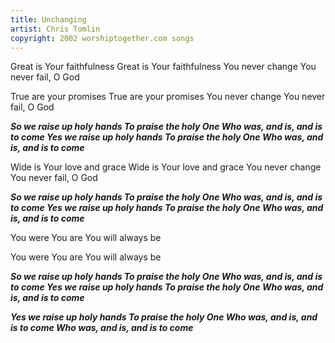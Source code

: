 ```yaml
---
title: Unchanging
artist: Chris Tomlin
copyright: 2002 worshiptogether.com songs
---
```

Great is Your faithfulness
Great is Your faithfulness
You never change
You never fail, O God

True are your promises
True are your promises
You never change
You never fail, O God

 ***So we raise up holy hands
  To praise the holy One
  Who was, and is, and is to come
  Yes we raise up holy hands
  To praise the holy One
  Who was, and is, and is to come***

Wide is Your love and grace
Wide is Your love and grace
You never change
You never fail, O God

 ***So we raise up holy hands
  To praise the holy One
  Who was, and is, and is to come
  Yes we raise up holy hands
  To praise the holy One
  Who was, and is, and is to come***

You were
You are
You will always be

You were
You are
You will always be

 ***So we raise up holy hands
  To praise the holy One
  Who was, and is, and is to come
  Yes we raise up holy hands
  To praise the holy One
  Who was, and is, and is to come***

 ***Yes we raise up holy hands
  To praise the holy One
  Who was, and is, and is to come
  Who was, and is, and is to come***
